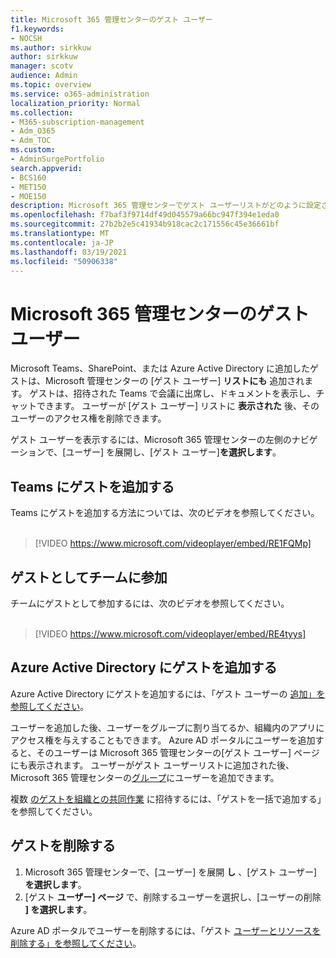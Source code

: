 ```yaml
---
title: Microsoft 365 管理センターのゲスト ユーザー
f1.keywords:
- NOCSH
ms.author: sirkkuw
author: sirkkuw
manager: scotv
audience: Admin
ms.topic: overview
ms.service: o365-administration
localization_priority: Normal
ms.collection:
- M365-subscription-management
- Adm_O365
- Adm_TOC
ms.custom:
- AdminSurgePortfolio
search.appverid:
- BCS160
- MET150
- MOE150
description: Microsoft 365 管理センターでゲスト ユーザーリストがどのように設定されるのかについて説明します。
ms.openlocfilehash: f7baf3f9714df49d045579a66bc947f394e1eda0
ms.sourcegitcommit: 27b2b2e5c41934b918cac2c171556c45e36661bf
ms.translationtype: MT
ms.contentlocale: ja-JP
ms.lasthandoff: 03/19/2021
ms.locfileid: "50906338"
---
```

# <a name="guest-users-in-microsoft-365-admin-center"></a>Microsoft 365 管理センターのゲスト ユーザー

Microsoft Teams、SharePoint、または Azure Active Directory に追加したゲストは、Microsoft 管理センターの [ゲスト ユーザー] **リストにも** 追加されます。 ゲストは、招待された Teams で会議に出席し、ドキュメントを表示し、チャットできます。
ユーザーが [ゲスト ユーザー] リストに **表示された** 後、そのユーザーのアクセス権を削除できます。

ゲスト ユーザーを表示するには、Microsoft 365 管理センターの左側のナビゲーションで、[ユーザー] を展開し、[ゲスト ユーザー]**を選択します**。

## <a name="add-guests-to-teams"></a>Teams にゲストを追加する

Teams にゲストを追加する方法については、次のビデオを参照してください。 <br><br>

> [!VIDEO https://www.microsoft.com/videoplayer/embed/RE1FQMp]

## <a name="join-a-team-as-a-guest"></a>ゲストとしてチームに参加

チームにゲストとして参加するには、次のビデオを参照してください。<br><br>

> [!VIDEO https://www.microsoft.com/videoplayer/embed/RE4tyys]

## <a name="add-guests-in-azure-active-directory"></a>Azure Active Directory にゲストを追加する

Azure Active Directory にゲストを追加するには、「ゲスト ユーザーの [追加」を参照してください](/azure/active-directory/b2b/b2b-quickstart-add-guest-users-portal)。

ユーザーを追加した後、ユーザーをグループに割り当てるか、組織内のアプリにアクセス権を与えすることもできます。 Azure AD ポータルにユーザーを追加すると、そのユーザーは Microsoft 365 管理センターの[ゲスト ユーザー] ページにも表示されます。
ユーザーがゲスト ユーザーリストに追加された後、Microsoft 365 管理センターの[グループ](../create-groups/manage-guest-access-in-groups.md#add-guests-to-a-microsoft-365-group-from-the-admin-center)にユーザーを追加できます。

複数 [のゲストを組織との共同作業](/azure/active-directory/b2b/tutorial-bulk-invite) に招待するには、「ゲストを一括で追加する」を参照してください。


## <a name="remove-a-guest"></a>ゲストを削除する

1. Microsoft 365 管理センターで、[ユーザー] を展開 **し** 、[ゲスト ユーザー] **を選択します**。
1. [ゲスト **ユーザー] ページ** で、削除するユーザーを選択し、[ユーザーの削除 **] を選択します**。 

Azure AD ポータルでユーザーを削除するには、「ゲスト [ユーザーとリソースを削除する」を参照してください](/azure/active-directory/b2b/b2b-quickstart-add-guest-users-portal#clean-up-resources)。